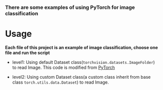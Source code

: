 ### There are some examples of using PyTorch for image classification

# Usage

**Each file of this project is an example of image classification, choose one file and run the script**

* level1: Using default Dataset class(`torchvision.datasets.ImageFolder`) to read Image. This code is modified from [PyTorch](http://pytorch.org/tutorials/beginner/transfer_learning_tutorial.html)

* level2: Using custom Dataset class(a custom class inherit from base class `torch.utils.data.Dataset`) to read Image.